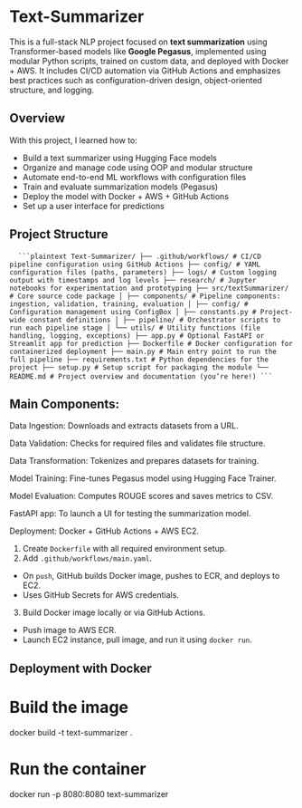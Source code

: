 # Text-Summarizer

This is a full-stack NLP project focused on **text summarization** using Transformer-based models like **Google Pegasus**, implemented using modular Python scripts, trained on custom data, and deployed with Docker + AWS. It includes CI/CD automation via GitHub Actions and emphasizes best practices such as configuration-driven design, object-oriented structure, and logging.

## Overview

With this project, I learned how to:

- Build a text summarizer using Hugging Face models
- Organize and manage code using OOP and modular structure
- Automate end-to-end ML workflows with configuration files
- Train and evaluate summarization models (Pegasus)
- Deploy the model with Docker + AWS + GitHub Actions
- Set up a user interface for predictions

## Project Structure
<pre lang="markdown"> <code> ```plaintext Text-Summarizer/ ├── .github/workflows/ # CI/CD pipeline configuration using GitHub Actions ├── config/ # YAML configuration files (paths, parameters) ├── logs/ # Custom logging output with timestamps and log levels ├── research/ # Jupyter notebooks for experimentation and prototyping ├── src/textSummarizer/ # Core source code package │ ├── components/ # Pipeline components: ingestion, validation, training, evaluation │ ├── config/ # Configuration management using ConfigBox │ ├── constants.py # Project-wide constant definitions │ ├── pipeline/ # Orchestrator scripts to run each pipeline stage │ └── utils/ # Utility functions (file handling, logging, exceptions) ├── app.py # Optional FastAPI or Streamlit app for prediction ├── Dockerfile # Docker configuration for containerized deployment ├── main.py # Main entry point to run the full pipeline ├── requirements.txt # Python dependencies for the project ├── setup.py # Setup script for packaging the module └── README.md # Project overview and documentation (you’re here!) ``` </code> </pre>

## Main Components: 
Data Ingestion: Downloads and extracts datasets from a URL.

Data Validation: Checks for required files and validates file structure.

Data Transformation: Tokenizes and prepares datasets for training.

Model Training: Fine-tunes Pegasus model using Hugging Face Trainer.

Model Evaluation: Computes ROUGE scores and saves metrics to CSV.

FastAPI app: To launch a UI for testing the summarization model.

Deployment: Docker + GitHub Actions + AWS EC2.
1. Create `Dockerfile` with all required environment setup.
2. Add `.github/workflows/main.yaml`.
- On `push`, GitHub builds Docker image, pushes to ECR, and deploys to EC2.
- Uses GitHub Secrets for AWS credentials.
3. Build Docker image locally or via GitHub Actions.
- Push image to AWS ECR.
- Launch EC2 instance, pull image, and run it using `docker run`.

## Deployment with Docker

# Build the image
docker build -t text-summarizer .

# Run the container
docker run -p 8080:8080 text-summarizer
